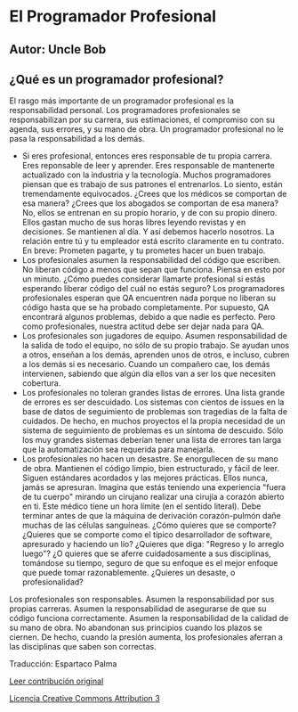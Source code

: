 El Programador Profesional
===================
Autor: Uncle Bob
-------------------

## ¿Qué es un programador profesional?

El rasgo más importante de un programador profesional es la responsabilidad personal. Los programadores profesionales se responsabilizan por su carrera, sus estimaciones, el compromiso con su agenda, sus errores, y su mano de obra. Un programador profesional no le pasa la responsabilidad a los demás.

* Si eres profesional, entonces eres responsable de tu propia carrera. Eres reponsable de leer y aprender. Eres responsable de mantenerte actualizado con la industria y la tecnología. Muchos programadores piensan que es trabajo de sus patrones el entrenarlos. Lo siento, están tremendamente equivocados. ¿Crees que los médicos se comportan de esa manera? ¿Crees que los abogados se comportan de esa manera? No, ellos se entrenan en su propio horario, y de con su propio dinero. Ellos gastan mucho de sus horas libres leyendo revistas y en decisiones. Se mantienen al día. Y así debemos hacerlo nosotros. La relación entre tú y tu empleador está escrito claramente en tu contrato. En breve: Prometen pagarte, y tu prometes hacer un buen trabajo.
* Los profesionales asumen la responsabilidad del código que escriben. No liberan código a menos que sepan que funciona. Piensa en esto por un minuto. ¿Cómo puedes considerar llamarte profesional si estás esperando liberar código del cuál no estás seguro? Los programadores profesionales esperan que QA encuentren nada porque no liberan su código hasta que se ha probado completamente. Por supuesto, QA encontrará algunos problemas, debido a que nadie es perfecto. Pero como profesionales, nuestra actitud debe ser dejar nada para QA.
* Los profesionales son jugadores de equipo. Asumen responsabilidad de la salida de todo el equipo, no sólo de su propio trabajo. Se ayudan unos a otros, enseñan a los demás, aprenden unos de otros, e incluso, cubren a los demás si es necesario. Cuando un compañero cae, los demás intervienen, sabiendo que algún día ellos van a ser los que necesiten cobertura.
* Los profesionales no toleran grandes listas de errores. Una lista grande de errores es ser descuidado. Los sistemas con cientos de issues en la base de datos de seguimiento de problemas son tragedias de la falta de cuidados. De hecho, en muchos proyectos el la propia necesidad de un sistema de seguimiento de problemas es un síntoma de descuido. Sólo los muy grandes sistemas deberían tener una lista de errores tan larga que la automatización sea requerida para manejarla.
* Los profesionales no hacen un desastre. Se enorgullecen de su mano de obra. Mantienen el código limpio, bien estructurado, y fácil de leer. Siguen estándares acordados y las mejores prácticas. Ellos nunca, jamás se apresuran. Imagina que estás teniendo una experiencia "fuera de tu cuerpo" mirando un cirujano realizar una cirujía a corazón abierto en ti. Este médico tiene un hora límite (en el sentido literal). Debe terminar antes de que la máquina de derivación corazón-pulmón dañe muchas de las células sanguíneas. ¿Cómo quieres que se comporte? ¿Quieres que se comporte como el típico desarrollador de software, apresurado y haciendo un lío? ¿Quieres que diga: "Regreso y lo arreglo luego"? ¿O quieres que se aferre cuidadosamente a sus disciplinas, tomándose su tiempo, seguro de que su enfoque es el mejor enfoque que puede tomar razonablemente. ¿Quieres un desaste, o profesionalidad?

Los profesionales son responsables. Asumen la responsabilidad por sus propias carreras. Asumen la responsabilidad de asegurarse de que su código funciona correctamente. Asumen la responsabilidad de la calidad de su mano de obra. No abandonan sus principios cuando los plazos se ciernen. De hecho, cuando la presión aumenta, los profesionales aferran a las disciplinas que saben son correctas.


Traducción: Espartaco Palma

[Leer contribución original](http://programmer.97things.oreilly.com/wiki/index.php/The_Professional_Programmer)

[Licencia Creative Commons Attribution 3](http://creativecommons.org/licenses/by/3.0/us/deed.es)

